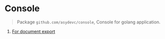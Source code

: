 # Console

> Package `github.com/asydevc/console`, Console for golang application.

1. [For document export](./s/docs/README.md)